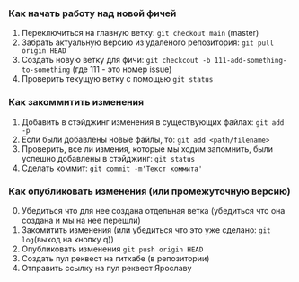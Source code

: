 ### Как начать работу над новой фичей 

1. Переключиться на главную ветку: `git checkout main` (master)
2. Забрать актуальную версию из удаленого репозитория: `git pull origin HEAD`
3. Создать новую ветку для фичи: `git checkcout -b 111-add-something-to-something` (где 111 - это номер issue)
4. Проверить текущую ветку с помощью `git status`

### Как закоммитить изменения 

1. Добавить в стэйджинг изменения в существующих файлах: `git add -p`
2. Если были добавлены новые файлы, то: `git add <path/filename>`
3. Проверить, все ли измения, которые мы ходим запомнить, были успешно добавлены в стэйджинг: `git status`
4. Сделать коммит: `git commit -m'Текст коммита'`


### Как опубликовать изменения (или промежуточную версию)

0. Убедиться что для нее создана отдельная ветка (убедиться что она создана и мы на нее перешли)
1. Закомитить изменения (или убедиться что это уже сделано: `git log`(выход на кнопку q))
2. Опубликовать изменения `git push origin HEAD`
3. Создать пул реквест на гитхабе (в репозитории)
4. Отправить ссылку на пул реквест Ярославу